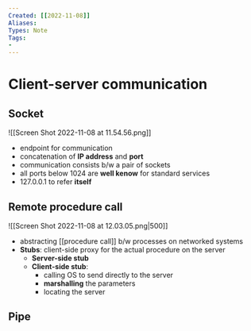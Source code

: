 ```yaml
---
Created: [[2022-11-08]]
Aliases: 
Types: Note
Tags: 
- 
---
```

# Client-server communication
## Socket
![[Screen Shot 2022-11-08 at 11.54.56.png]]
- endpoint for communication
- concatenation of **IP address** and **port** 
- communication consists b/w a pair of sockets
- all ports below 1024 are **well kenow** for standard services
- 127.0.0.1 to refer **itself**
## Remote procedure call
![[Screen Shot 2022-11-08 at 12.03.05.png|500]]
- abstracting [[procedure call]] b/w processes on networked systems
- **Stubs**: client-side proxy for the actual procedure on the server
	- **Server-side stub**
	- **Client-side stub**: 
		- calling OS to send directly to the server
		- **marshalling** the parameters
		- locating the server
## Pipe